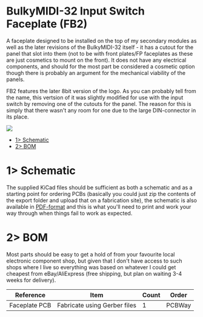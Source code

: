 # BulkyMIDI-32 Input Switch Faceplate (FB2)
A faceplate designed to be installed on the top of my secondary modules as well as the later revisions of the BulkyMIDI-32 itself - it has a cutout for the panel that slot into them (not to be with front plates/FP faceplates as these are just cosmetics to mount on the front). It does not have any electrical components, and should for the most part be considered a cosmetic option though there is probably an argument for the mechanical viability of the panels.

FB2 features the later 8bit version of the logo. As you can probably tell from the name, this vertsion of it was slightly modified for use with the input switch by removing one of the cutouts for the panel. The reason for this is simply that there wasn't any room for one due to the large DIN-connector in its place.

![](https://github.com/tebl/BulkyMIDI-32/raw/main/gallery/BulkyMIDI-32%20Input%20Switch%20FB2.png)

- [1> Schematic](#1-schematic)
- [2> BOM](#2-bom)

# 1> Schematic
The supplied KiCad files should be sufficient as both a schematic and as a  starting point for ordering PCBs (basically you could just zip the contents of the export folder and upload that on a fabrication site), the schematic is also available in [PDF-format](https://github.com/tebl/BulkyMIDI-32/tree/main/documentation/schematic/faceplates) and this is what you'll need to print and work your way through when things fail to work as expected.

# 2> BOM
Most parts should be easy to get a hold of from your favourite local electronic component shop, but given that I don't have access to such shops where I live so everything was based on whatever I could get cheapest from eBay/AliExpress (free shipping, but plan on waiting 3-4 weeks for delivery). 

| Reference      | Item                                                  | Count | Order  |
| ---------------| ----------------------------------------------------- | ----- | ------ |
| Faceplate PCB  | Fabricate using Gerber files                          |     1 | PCBWay
